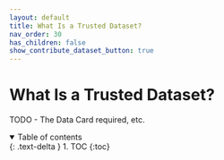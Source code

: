 ```yaml
---
layout: default
title: What Is a Trusted Dataset?
nav_order: 30
has_children: false
show_contribute_dataset_button: true
---
```


# What Is a Trusted Dataset?

TODO - The Data Card required, etc.

<details open markdown="block">
  <summary>
    Table of contents
  </summary>
  {: .text-delta }
1. TOC
{:toc}
</details>

